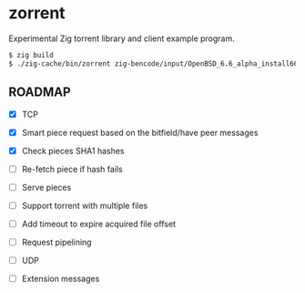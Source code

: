 # zorrent
Experimental Zig torrent library and client example program.

```sh
$ zig build
$ ./zig-cache/bin/zorrent zig-bencode/input/OpenBSD_6.6_alpha_install66.iso-2019-10-16-1254.torrent
```

## ROADMAP

- [x] TCP
- [x] Smart piece request based on the bitfield/have peer messages
- [x] Check pieces SHA1 hashes
- [ ] Re-fetch piece if hash fails
- [ ] Serve pieces
- [ ] Support torrent with multiple files
- [ ] Add timeout to expire acquired file offset
- [ ] Request pipelining
- [ ] UDP
- [ ] Extension messages

